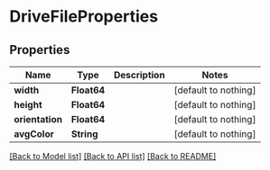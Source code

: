 # DriveFileProperties


## Properties
Name | Type | Description | Notes
------------ | ------------- | ------------- | -------------
**width** | **Float64** |  | [default to nothing]
**height** | **Float64** |  | [default to nothing]
**orientation** | **Float64** |  | [default to nothing]
**avgColor** | **String** |  | [default to nothing]


[[Back to Model list]](../README.md#models) [[Back to API list]](../README.md#api-endpoints) [[Back to README]](../README.md)


